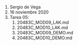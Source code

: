 1. Sergio de Vega
2. 16 noviembre 2020
3. Tarea 05:
   1. 20483C_MOD09_LAK.md
   2. 20483C_MOD10_LAK.md
   3. 20483C_MOD09_DEMO.md
   4. 20483C_MOD10_DEMO.md
   